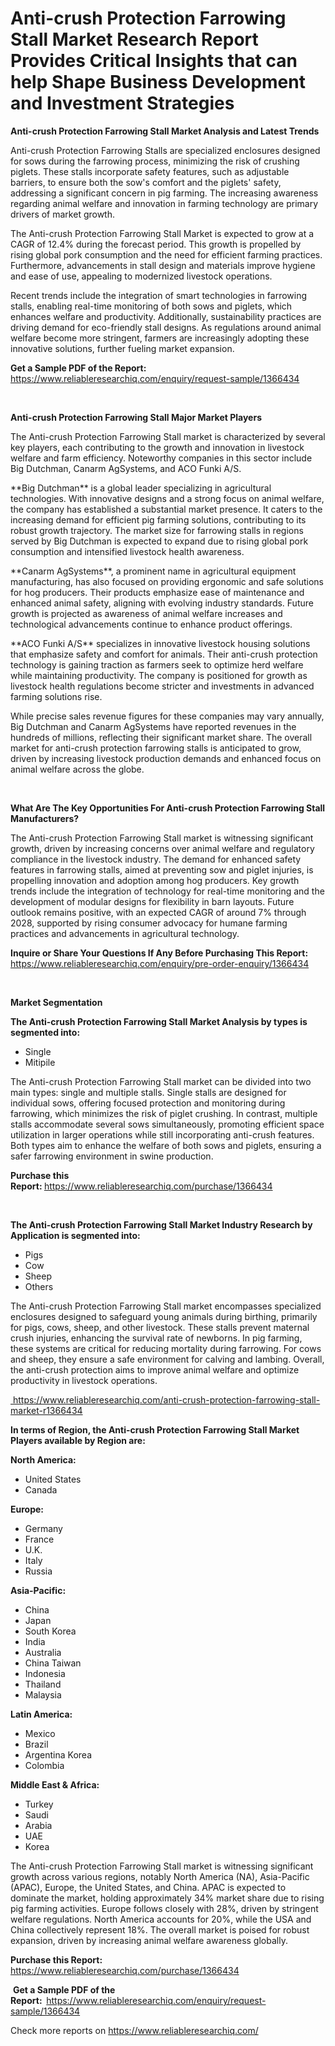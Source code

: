 <p><h1>Anti-crush Protection Farrowing Stall Market Research Report Provides Critical Insights that can help Shape Business Development and Investment Strategies</h1></p><p><strong>Anti-crush Protection Farrowing Stall Market Analysis and Latest Trends</strong></p>
<p><p>Anti-crush Protection Farrowing Stalls are specialized enclosures designed for sows during the farrowing process, minimizing the risk of crushing piglets. These stalls incorporate safety features, such as adjustable barriers, to ensure both the sow's comfort and the piglets' safety, addressing a significant concern in pig farming. The increasing awareness regarding animal welfare and innovation in farming technology are primary drivers of market growth.</p><p>The Anti-crush Protection Farrowing Stall Market is expected to grow at a CAGR of 12.4% during the forecast period. This growth is propelled by rising global pork consumption and the need for efficient farming practices. Furthermore, advancements in stall design and materials improve hygiene and ease of use, appealing to modernized livestock operations. </p><p>Recent trends include the integration of smart technologies in farrowing stalls, enabling real-time monitoring of both sows and piglets, which enhances welfare and productivity. Additionally, sustainability practices are driving demand for eco-friendly stall designs. As regulations around animal welfare become more stringent, farmers are increasingly adopting these innovative solutions, further fueling market expansion.</p></p>
<p><strong>Get a Sample PDF of the Report:&nbsp;</strong> <a href="https://www.reliableresearchiq.com/enquiry/request-sample/1366434?utm_campaign=2655&utm_medium=2&utm_source=Github&utm_content=ia&utm_term=22032025&utm_id=anti-crush-protection-farrowing-stall">https://www.reliableresearchiq.com/enquiry/request-sample/1366434</a></p>
<p>&nbsp;</p>
<p><strong>Anti-crush Protection Farrowing Stall Major Market Players</strong></p>
<p><p>The Anti-crush Protection Farrowing Stall market is characterized by several key players, each contributing to the growth and innovation in livestock welfare and farm efficiency. Noteworthy companies in this sector include Big Dutchman, Canarm AgSystems, and ACO Funki A/S.</p><p>**Big Dutchman** is a global leader specializing in agricultural technologies. With innovative designs and a strong focus on animal welfare, the company has established a substantial market presence. It caters to the increasing demand for efficient pig farming solutions, contributing to its robust growth trajectory. The market size for farrowing stalls in regions served by Big Dutchman is expected to expand due to rising global pork consumption and intensified livestock health awareness.</p><p>**Canarm AgSystems**, a prominent name in agricultural equipment manufacturing, has also focused on providing ergonomic and safe solutions for hog producers. Their products emphasize ease of maintenance and enhanced animal safety, aligning with evolving industry standards. Future growth is projected as awareness of animal welfare increases and technological advancements continue to enhance product offerings. </p><p>**ACO Funki A/S** specializes in innovative livestock housing solutions that emphasize safety and comfort for animals. Their anti-crush protection technology is gaining traction as farmers seek to optimize herd welfare while maintaining productivity. The company is positioned for growth as livestock health regulations become stricter and investments in advanced farming solutions rise.</p><p>While precise sales revenue figures for these companies may vary annually, Big Dutchman and Canarm AgSystems have reported revenues in the hundreds of millions, reflecting their significant market share. The overall market for anti-crush protection farrowing stalls is anticipated to grow, driven by increasing livestock production demands and enhanced focus on animal welfare across the globe.</p></p>
<p>&nbsp;</p>
<p><strong>What Are The Key Opportunities For Anti-crush Protection Farrowing Stall Manufacturers?</strong></p>
<p><p>The Anti-crush Protection Farrowing Stall market is witnessing significant growth, driven by increasing concerns over animal welfare and regulatory compliance in the livestock industry. The demand for enhanced safety features in farrowing stalls, aimed at preventing sow and piglet injuries, is propelling innovation and adoption among hog producers. Key growth trends include the integration of technology for real-time monitoring and the development of modular designs for flexibility in barn layouts. Future outlook remains positive, with an expected CAGR of around 7% through 2028, supported by rising consumer advocacy for humane farming practices and advancements in agricultural technology.</p></p>
<p><strong>Inquire or Share Your Questions If Any Before Purchasing This Report:</strong> <a href="https://www.reliableresearchiq.com/enquiry/pre-order-enquiry/1366434?utm_campaign=2655&utm_medium=2&utm_source=Github&utm_content=ia&utm_term=22032025&utm_id=anti-crush-protection-farrowing-stall">https://www.reliableresearchiq.com/enquiry/pre-order-enquiry/1366434</a></p>
<p>&nbsp;</p>
<p><strong>Market Segmentation</strong></p>
<p><strong>The Anti-crush Protection Farrowing Stall Market Analysis by types is segmented into:</strong></p>
<p><ul><li>Single</li><li>Mitipile</li></ul></p>
<p><p>The Anti-crush Protection Farrowing Stall market can be divided into two main types: single and multiple stalls. Single stalls are designed for individual sows, offering focused protection and monitoring during farrowing, which minimizes the risk of piglet crushing. In contrast, multiple stalls accommodate several sows simultaneously, promoting efficient space utilization in larger operations while still incorporating anti-crush features. Both types aim to enhance the welfare of both sows and piglets, ensuring a safer farrowing environment in swine production.</p></p>
<p><strong>Purchase this Report:&nbsp;</strong><a href="https://www.reliableresearchiq.com/purchase/1366434?utm_campaign=2655&utm_medium=2&utm_source=Github&utm_content=ia&utm_term=22032025&utm_id=anti-crush-protection-farrowing-stall">https://www.reliableresearchiq.com/purchase/1366434</a></p>
<p>&nbsp;</p>
<p><strong>The Anti-crush Protection Farrowing Stall Market Industry Research by Application is segmented into:</strong></p>
<p><ul><li>Pigs</li><li>Cow</li><li>Sheep</li><li>Others</li></ul></p>
<p><p>The Anti-crush Protection Farrowing Stall market encompasses specialized enclosures designed to safeguard young animals during birthing, primarily for pigs, cows, sheep, and other livestock. These stalls prevent maternal crush injuries, enhancing the survival rate of newborns. In pig farming, these systems are critical for reducing mortality during farrowing. For cows and sheep, they ensure a safe environment for calving and lambing. Overall, the anti-crush protection aims to improve animal welfare and optimize productivity in livestock operations.</p></p>
<p><a href="https://www.reliableresearchiq.com/anti-crush-protection-farrowing-stall-market-r1366434?utm_campaign=2655&utm_medium=2&utm_source=Github&utm_content=ia&utm_term=22032025&utm_id=anti-crush-protection-farrowing-stall">&nbsp;https://www.reliableresearchiq.com/anti-crush-protection-farrowing-stall-market-r1366434</a></p>
<p><strong>In terms of Region, the Anti-crush Protection Farrowing Stall Market Players available by Region are:</strong></p>
<p>
    <p> <strong> North America: </strong>
        <ul>
            <li>United States</li>
            <li>Canada</li>
        </ul>
        </p> 
    <p> <strong> Europe: </strong>
        <ul>
            <li>Germany</li>
            <li>France</li>
            <li>U.K.</li>
            <li>Italy</li>
            <li>Russia</li>
        </ul>
        </p> 
    <p> <strong> Asia-Pacific: </strong>
        <ul>
            <li>China</li>
            <li>Japan</li>
            <li>South Korea</li>
            <li>India</li>
            <li>Australia</li>
            <li>China Taiwan</li>
            <li>Indonesia</li>
            <li>Thailand</li>
            <li>Malaysia</li>
        </ul>
        </p> 
    <p> <strong> Latin America: </strong>
        <ul>
            <li>Mexico</li>
            <li>Brazil</li>
            <li>Argentina Korea</li>
            <li>Colombia</li>
        </ul>
        </p> 
    <p> <strong> Middle East & Africa: </strong>
        <ul>
            <li>Turkey</li>
            <li>Saudi</li>
            <li>Arabia</li>
            <li>UAE</li>
            <li>Korea</li>
        </ul>
    </p>
    </p>
<p><p>The Anti-crush Protection Farrowing Stall market is witnessing significant growth across various regions, notably North America (NA), Asia-Pacific (APAC), Europe, the United States, and China. APAC is expected to dominate the market, holding approximately 34% market share due to rising pig farming activities. Europe follows closely with 28%, driven by stringent welfare regulations. North America accounts for 20%, while the USA and China collectively represent 18%. The overall market is poised for robust expansion, driven by increasing animal welfare awareness globally.</p></p>
<p><strong>Purchase this Report: </strong><a href="https://www.reliableresearchiq.com/purchase/1366434?utm_campaign=2655&utm_medium=2&utm_source=Github&utm_content=ia&utm_term=22032025&utm_id=anti-crush-protection-farrowing-stall">https://www.reliableresearchiq.com/purchase/1366434</a></p>
<p>&nbsp;<strong>Get a Sample PDF of the Report:&nbsp;&nbsp;</strong><a href="https://www.reliableresearchiq.com/enquiry/request-sample/1366434?utm_campaign=2655&utm_medium=2&utm_source=Github&utm_content=ia&utm_term=22032025&utm_id=anti-crush-protection-farrowing-stall">https://www.reliableresearchiq.com/enquiry/request-sample/1366434</a></p>
<p><strong></strong></p>
<p>Check more reports on <a href="https://www.reliableresearchiq.com/?utm_campaign=2655&utm_medium=2&utm_source=Github&utm_content=ia&utm_term=22032025&utm_id=anti-crush-protection-farrowing-stall">https://www.reliableresearchiq.com/</a></p>